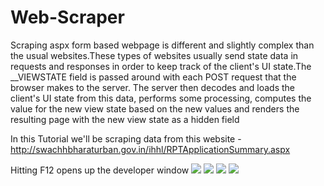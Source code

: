 # Web-Scraper

Scraping aspx form based webpage is different and slightly complex than the usual websites.These types of websites usually send state data in requests and responses in order to keep track of the client's UI state.The __VIEWSTATE field is passed around with each POST request that the browser makes to the server. The server then decodes and loads the client's UI state from this data, performs some processing, computes the value for the new view state based on the new values and renders the resulting page with the new view state as a hidden field

In this Tutorial we'll be scraping data from this website - http://swachhbharaturban.gov.in/ihhl/RPTApplicationSummary.aspx

Hitting F12 opens up the developer window
![](https://github.com/simran-pandey/Web-Scraper/blob/master/Screen%20captures/ss-3.PNG)
![](https://github.com/simran-pandey/Web-Scraper/blob/master/Screen%20captures/ss-4.PNG)
![](https://github.com/simran-pandey/Web-Scraper/blob/master/Screen%20captures/ss-5.PNG)
![](https://github.com/simran-pandey/Web-Scraper/blob/master/Screen%20captures/ss-6.PNG)
